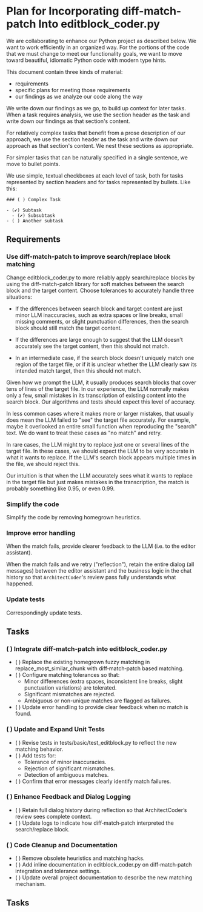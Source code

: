# Plan for Incorporating diff-match-patch Into editblock_coder.py

We are collaborating to enhance our Python project as described below. We want to work efficiently in an organized way. For the portions of the code that we must change to meet our functionality goals, we want to move toward beautiful, idiomatic Python code with modern type hints.

This document contain three kinds of material:
- requirements
- specific plans for meeting those requirements
- our findings as we analyze our code along the way

We write down our findings as we go, to build up context for later tasks. When a task requires analysis, we use the section header as the task and write down our findings as that section's content.

For relatively complex tasks that benefit from a prose description of our approach, we use the section header as the task and write down our approach as that section's content. We nest these sections as appropriate.

For simpler tasks that can be naturally specified in a single sentence, we move to bullet points.

We use simple, textual checkboxes at each level of task, both for tasks represented by section headers and for tasks represented by bullets. Like this:

```
### ( ) Complex Task

- (✔︎) Subtask
  - (✔︎) Subsubtask
- ( ) Another subtask
```

## Requirements

### Use diff-match-patch to improve search/replace block matching

Change editblock_coder.py to more reliably apply search/replace blocks by using the diff-match-patch library for soft matches between the search block and the target content. Choose tolerances to accurately handle three situations:

- If the differences between search block and target content are just minor LLM inaccuracies, such as extra spaces or line breaks, small missing comments, or slight punctuation differences, then the search block should still match the target content.

- If the differences are large enough to suggest that the LLM doesn't accurately see the target content, then this should not match.

- In an intermediate case, if the search block doesn't uniquely match one region of the target file, or if it is unclear whether the LLM clearly saw its intended match target, then this should not match.

Given how we prompt the LLM, it usually produces search blocks that cover tens of lines of the target file. In our experience, the LLM normally makes only a few, small mistakes in its transcription of existing content into the search block. Our algorithms and tests should expect this level of accuracy.

In less common cases where it makes more or larger mistakes, that usually does mean the LLM failed to "see" the target file accurately. For example, maybe it overlooked an entire small function when reproducing the "search" text. We do want to treat these cases as "no match" and retry.

In rare cases, the LLM might try to replace just one or several lines of the target file. In these cases, we should expect the LLM to be very accurate in what it wants to replace. If the LLM's search block appears multiple times in the file, we should reject this.

Our intuition is that when the LLM accurately sees what it wants to replace in the target file but just makes mistakes in the transcription, the match is probably something like 0.95, or even 0.99.

### Simplify the code

Simplify the code by removing homegrown heuristics.

### Improve error handling

When the match fails, provide clearer feedback to the LLM (i.e. to the editor assistant).

When the match fails and we retry ("reflection"), retain the entire dialog (all messages) between the editor assistant and the business logic in the chat history so that `ArchitectCoder`'s review pass fully understands what happened.

### Update tests

Correspondingly update tests.

## Tasks

### ( ) Integrate diff‐match‐patch into editblock_coder.py

- ( ) Replace the existing homegrown fuzzy matching in replace_most_similar_chunk with diff‐match‐patch based matching.
- ( ) Configure matching tolerances so that:
  - Minor differences (extra spaces, inconsistent line breaks, slight punctuation variations) are tolerated.
  - Significant mismatches are rejected.
  - Ambiguous or non-unique matches are flagged as failures.
- ( ) Update error handling to provide clear feedback when no match is found.

### ( ) Update and Expand Unit Tests

- ( ) Revise tests in tests/basic/test_editblock.py to reflect the new matching behavior.
- ( ) Add tests for:
  - Tolerance of minor inaccuracies.
  - Rejection of significant mismatches.
  - Detection of ambiguous matches.
- ( ) Confirm that error messages clearly identify match failures.

### ( ) Enhance Feedback and Dialog Logging

- ( ) Retain full dialog history during reflection so that ArchitectCoder’s review sees complete context.
- ( ) Update logs to indicate how diff‐match‐patch interpreted the search/replace block.

### ( ) Code Cleanup and Documentation

- ( ) Remove obsolete heuristics and matching hacks.
- ( ) Add inline documentation in editblock_coder.py on diff‐match‐patch integration and tolerance settings.
- ( ) Update overall project documentation to describe the new matching mechanism.

## Tasks
